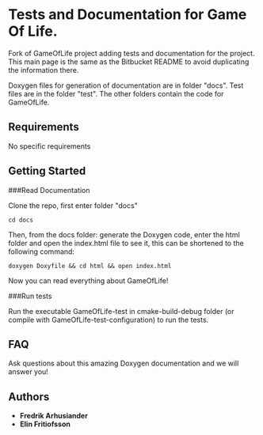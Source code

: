 # Tests and Documentation for Game Of Life.

Fork of GameOfLife project adding tests and documentation for the project. This main page is the same as the Bitbucket README to avoid duplicating the information there.

Doxygen files for generation of documentation are in folder "docs". Test files are in the folder "test". The other folders contain the code for GameOfLife.

## Requirements

No specific requirements

## Getting Started

###Read Documentation

Clone the repo, first enter folder "docs"

```
cd docs
```
Then, from the docs folder: generate the Doxygen code, enter the html folder and open the index.html file to see it, this can be shortened to the following command:

```
doxygen Doxyfile && cd html && open index.html
```

Now you can read everything about GameOfLife!

###Run tests

Run the executable GameOfLife-test in cmake-build-debug folder (or compile with GameOfLife-test-configuration) to run the tests.

## FAQ

Ask questions about this amazing Doxygen documentation and we will answer you!

## Authors

* **Fredrik Arhusiander**
* **Elin Fritiofsson**
